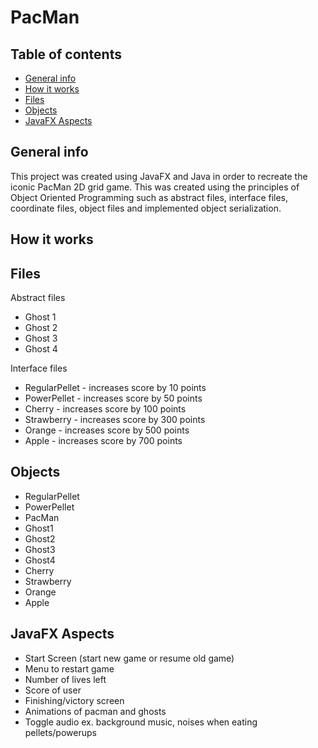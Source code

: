 # PacMan

## Table of contents
* [General info](#general-info)
* [How it works](#how-it-works)
* [Files](#files)
* [Objects](#objects)
* [JavaFX Aspects](#javafx-aspects)

## General info
This project was created using JavaFX and Java in order to recreate the iconic PacMan 2D grid game. This was created using the principles of Object Oriented Programming such as abstract files, interface files, coordinate files, object files and implemented object serialization. 

## How it works

## Files

Abstract files
* Ghost 1
* Ghost 2
* Ghost 3
* Ghost 4

Interface files
* RegularPellet - increases score by 10 points
* PowerPellet - increases score by 50 points
* Cherry - increases score by 100 points
* Strawberry - increases score by 300 points
* Orange - increases score by 500 points
* Apple - increases score by 700 points

## Objects
 
* RegularPellet
* PowerPellet
* PacMan
* Ghost1
* Ghost2
* Ghost3
* Ghost4
* Cherry
* Strawberry
* Orange
* Apple

## JavaFX Aspects
* Start Screen (start new game or resume old game)
* Menu to restart game
* Number of lives left
* Score of user
* Finishing/victory screen
* Animations of pacman and ghosts
* Toggle audio ex. background music, noises when eating pellets/powerups
